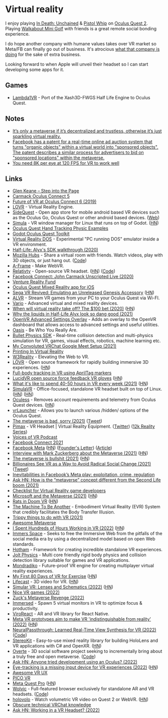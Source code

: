 # Virtual reality

I enjoy playing [In Death: Unchained](https://www.oculus.com/experiences/quest/2334376869949242/) & [Pistol Whip](https://www.oculus.com/experiences/quest/2104963472963790/) on [Oculus Quest 2](https://www.oculus.com/quest-2/). Playing [Walkabout Mini Golf](https://www.oculus.com/experiences/quest/2462678267173943/) with friends is a great remote social bonding experience.

I do hope another company with humane values takes over VR market so Meta/FB can finally go out of business. It's atrocious [what that company is doing](https://twitter.com/Erfan_khosravi/status/1572837240367370240) for the sake of extra business.

Looking forward to when Apple will unveil their headset so I can start developing some apps for it.

## Games

- [Lambda1VR](https://github.com/DrBeef/Lambda1VR) - Port of the Xash3D-FWGS Half Life Engine to Oculus Quest.

## Notes

- [It’s only a metaverse if it’s decentralized and trustless, otherwise it’s just sparkling virtual reality.](https://twitter.com/max_hodak/status/1446651117899694083)
- [Facebook has a patent for a real-time online ad auction system that turns "organic objects" within a virtual world into "sponsored objects". The patent describes a similar process for advertisers to bid on "sponsored locations" within the metaverse.](https://twitter.com/notjeffrichards/status/1458432253587906569)
- [You need 8K per eye at 120 FPS for VR to work well](https://twitter.com/aeyakovenko/status/1530946826160918528)

## Links

- [Glen Keane – Step into the Page](https://www.youtube.com/watch?v=GSbkn6mCfXE)
- [Carmack Oculus Connect 5](https://www.facebook.com/Oculusvr/videos/2364701536878601/)
- [Future of VR at Oculus Connect 6 (2019)](https://www.youtube.com/watch?v=RCB_mfGmh9w&t=1h47m12s)
- [LOVR](https://github.com/bjornbytes/lovr) - Virtual Reality Engine.
- [SideQuest](https://github.com/the-expanse/SideQuest) - Open app store for mobile android based VR devices such as the Oculus Go, Oculus Quest or other android based devices. ([Web](https://sidequestvr.com/))
- [Simula](https://github.com/SimulaVR/Simula) - VR window manager for Linux that runs on top of Godot. ([HN](https://news.ycombinator.com/item?id=22823891))
- [Oculus Quest Hand Tracking Physic Examples](https://github.com/dilmerv/OculusQuestHandTrackingPhysics)
- [Godot Oculus Quest Toolkit](https://github.com/NeoSpark314/godot_oculus_quest_toolkit)
- [Virtual Reality DOS](https://github.com/sonictruth/vr-dos) - Experimental "PC running DOS" emulator inside a VR environment.
- [Half-Life: Alyx's SDK walkthrough (2020)](https://twitter.com/joewintergreen/status/1262662025903128576)
- [Mozilla Hubs](https://hubs.mozilla.com/#/) - Share a virtual room with friends. Watch videos, play with 3D objects, or just hang out. ([Code](https://github.com/mozilla/hubs))
- [A-Frame](https://aframe.io/) - Make WebVR.
- [Relativty](https://www.relativty.com/) - Open-source VR headset. ([HN](https://news.ycombinator.com/item?id=24431052)) ([Code](https://github.com/relativty/Relativty))
- [Facebook Connect: John Carmack Unscripted Live (2020)](https://www.youtube.com/watch?v=sXmY26pOE-Y)
- [Venture Reality Fund](https://www.thevrfund.com/)
- [Oculus Quest Mixed Reality app for iOS](https://github.com/fabio914/OculusQuestMixedRealityForiOS)
- [Sega VR Revived: Emulating an Unreleased Genesis Accessory](https://gamehistory.org/segavr/) ([HN](https://news.ycombinator.com/item?id=25161494))
- [ALVR](https://github.com/JackD83/ALVR) - Stream VR games from your PC to your Oculus Quest via Wi-FI.
- [Varjo](https://varjo.com/) - Advanced virtual and mixed reality devices.
- [When will virtual reality take off? The $100 bet (2020)](https://glinden.blogspot.com/2020/12/when-will-virtual-reality-take-off-100.html) ([HN](https://news.ycombinator.com/item?id=25439490))
- [Why the liquids in Half-Life Alyx look so dang good (2021)](https://www.youtube.com/watch?v=9XWxsJKpYYI)
- [OpenVR Advanced Settings Overlay](https://github.com/OpenVR-Advanced-Settings/OpenVR-AdvancedSettings) - Adds an overlay to the OpenVR dashboard that allows access to advanced settings and useful utilities.
- [Oasis](https://theoasis.com/) - Be Who You Really Are.
- [Bullet Physics SDK](https://github.com/bulletphysics/bullet3) - Real-time collision detection and multi-physics simulation for VR, games, visual effects, robotics, machine learning etc.
- [My Convoluted VRChat Google Meet Setup (2021)](https://christine.website/blog/convoluted-vrchat-gchat-setup-2021-02-24)
- [Printing In Virtual Reality](https://blog.glitch.land/en/posts/tb-point-mapper-pt1/)
- [W3Reality](https://github.com/w3reality) - Elevating the Web to VR.
- [LÖVR](https://lovr.org/) - Open source framework for rapidly building immersive 3D experiences. ([HN](https://news.ycombinator.com/item?id=28081656))
- [Full-body tracking in VR using AprilTag markers](https://github.com/ju1ce/April-Tag-VR-FullBody-Tracker)
- [LucidVR open source force feedback VR gloves](https://github.com/LucidVR/lucidgloves) ([HN](https://news.ycombinator.com/item?id=28340330))
- [What it's like to spend 40-50 hours in VR every week (2021)](https://blog.immersed.team/working-from-orbit-39bf95a6d385) ([HN](https://news.ycombinator.com/item?id=28678041))
- [SimulaVR](https://simulavr.com/) - Office-focused, standalone VR headset built on top of Linux. ([HN](https://news.ycombinator.com/item?id=28691358)) ([HN](https://news.ycombinator.com/item?id=30440828))
- [Oculess](https://github.com/basti564/Oculess) - Removes account requirements and telemetry from Oculus Quest devices. ([HN](https://news.ycombinator.com/item?id=28869462))
- [vrLauncher](https://github.com/basti564/vrLauncher) - Allows you to launch various /hidden/ options of the Oculus Quest.
- [The metaverse is bad, sorry (2021)](https://www.theatlantic.com/technology/archive/2021/10/facebook-metaverse-name-change/620449/) ([Tweet](https://twitter.com/ibogost/status/1451291837650673665))
- [Pimax](https://pimax.com/) - VR Headset | Virtual Reality Equipment. ([Twitter](https://twitter.com/pimaxofficial)) ([12k Reality Series](https://twitter.com/kentbye/status/1452740892708667393))
- [Voices of VR Podcast](http://voicesofvr.com/)
- [Facebook Connect 2021](https://www.youtube.com/watch?v=0294iXEPO4Y)
- [Facebook Meta](https://about.facebook.com/meta/) ([HN](https://news.ycombinator.com/item?id=29029317)) ([Founder's Letter](https://about.fb.com/news/2021/10/founders-letter/)) ([Article](https://stratechery.com/2021/meta/))
- [Interview with Mark Zuckerberg about the Metaverse (2021)](https://stratechery.com/2021/an-interview-with-mark-zuckerberg-about-the-metaverse/) ([HN](https://news.ycombinator.com/item?id=29032196))
- [The metaverse is bullshit (2021)](https://outline.com/DUdr8Y) ([HN](https://news.ycombinator.com/item?id=29045930))
- [Billionaires See VR as a Way to Avoid Radical Social Change (2021)](https://www.wired.com/story/billionaires-use-vr-avoid-social-change/) ([Tweet](https://twitter.com/JoshuaPotash/status/1454128902687928331))
- [Inevitabilities in Facebook’s Meta play: exploitation, crime, regulation](https://twitter.com/juliapowles/status/1454819169078177793)
- [Ask HN: How is the “metaverse” concept different from the Second Life boom (2021)](https://news.ycombinator.com/item?id=29136478)
- [Checklist for Virtual Reality game developers](https://github.com/SuperV1234/vr-game-checklist)
- [Microsoft and the Metaverse (2021)](https://stratechery.com/2021/microsoft-and-the-metaverse/) ([HN](https://news.ycombinator.com/item?id=29163856))
- [Rats in Doom VR](https://medium.com/mindsoft/rats-in-doom-eb6c52c73aca) ([HN](https://news.ycombinator.com/item?id=29341007))
- [The Machine To Be Another](http://beanotherlab.org/home/work/tmtba/) - Embodiment Virtual Reality (EVR) System that credibly facilitates the Body Transfer Illusion.
- [Trippy things to do with VR (2021)](https://twitter.com/dan_abramov/status/1471905282733260804)
- [Awesome Metaverse](https://github.com/M3-org/awesome-metaverse)
- [I Spent Hundreds of Hours Working in VR (2022)](https://www.wired.com/story/hours-working-vr-tips/) ([HN](https://news.ycombinator.com/item?id=29978036))
- [Immers Space](https://web.immers.space/) - Seeks to free the Immersive Web from the pitfalls of the social media era by using a decentralized model based on open Web standards.
- [Hotham](https://github.com/leetvr/hotham) - Framework for creating incredible standalone VR experiences.
- [Jolt Physics](https://github.com/jrouwe/JoltPhysics) - Multi core friendly rigid body physics and collision detection library suitable for games and VR applications.
- [Mondradiko](https://github.com/mondradiko/mondradiko) - Future-proof VR engine for creating multiplayer virtual reality experiences.
- [My First 80 Days of VR for Exercise](https://www.nathanlippi.com/blog/digital-dojo) ([HN](https://news.ycombinator.com/item?id=30402020))
- [Lifecast](https://www.lifecastvr.com/) - 3D video for VR. ([HN](https://news.ycombinator.com/item?id=30675861))
- [Simular VR: Lenses and Schematics (2022)](https://simulavr.com/blog/lenses-and-vxr-schematics/) ([HN](https://news.ycombinator.com/item?id=31101156))
- [Nice VR games (2022)](https://www.reddit.com/r/virtualreality/comments/u8eook/any_reccomended_vr_games_that_i_dont_have_i_feel/)
- [Zuck's Metaverse Revenge (2022)](https://www.youtube.com/watch?v=XO2LqnAs5IU)
- [Immersed](https://immersed.com/) - Spawn 5 virtual monitors in VR to optimize focus & productivity.
- [ViroReact](https://github.com/ViroCommunity/viro) - AR and VR library for React Native.
- [Meta VR prototypes aim to make VR 'indistinguishable from reality' (2022)](https://www.roadtovr.com/meta-vr-headset-prototypes-visual-fidelity-indistinguishable-from-reality/) ([HN](https://news.ycombinator.com/item?id=31813443))
- [NeuralPassthrough: Learned Real-Time View Synthesis for VR (2022)](https://research.facebook.com/publications/neural-passthrough/) ([Code](https://github.com/facebookresearch/NeuralPassthrough))
- [StereoKit](https://github.com/StereoKit/StereoKit) - Easy-to-use mixed reality library for building HoloLens and VR applications with C# and OpenXR. ([HN](https://news.ycombinator.com/item?id=32168236))
- [Overte](https://overte.org/) - 3D social software project seeking to incrementally bring about a truly free and open metaverse. ([Code](https://github.com/overte-org/overte))
- [Ask HN: Anyone tried development using an Oculus? (2022)](https://news.ycombinator.com/item?id=32375677)
- [Eye-tracking is a missing input device for VR experiences (2022)](https://mlajtos.mu/posts/gaze-contingency) ([HN](https://news.ycombinator.com/item?id=33041714))
- [Awesome VR UX](https://github.com/mauricesvay/awesome-vr-ux)
- [PICO VR](https://www.picoxr.com/)
- [Meta Quest Pro](https://www.meta.com/quest/quest-pro/) ([HN](https://news.ycombinator.com/item?id=33166291))
- [Wolvic](https://wolvic.org/en/) - Full-featured browser exclusively for standalone AR and VR headsets. ([Code](https://github.com/Igalia/wolvic))
- [holovolo](https://holovolo.tv/) - Watch volumetric VR video on Quest 2 or WebVR. ([HN](https://news.ycombinator.com/item?id=33336627))
- [Obscure technical VRChat knowledge](https://github.com/pema99/shader-knowledge)
- [Ask HN: Working in a VR Headset? (2022)](https://news.ycombinator.com/item?id=33482215)

